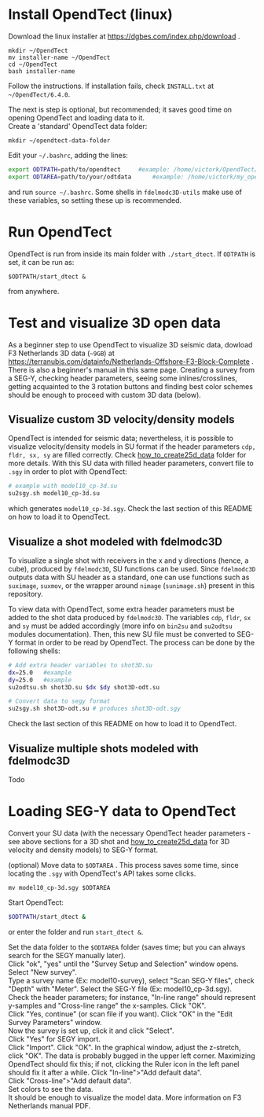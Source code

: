 # Install OpendTect (linux)

Download the linux installer at https://dgbes.com/index.php/download . 
```
mkdir ~/OpendTect 
mv installer-name ~/OpendTect
cd ~/OpendTect
bash installer-name
```
Follow the instructions. If installation fails, check `INSTALL.txt` at `~/OpendTect/6.4.0`.  

The next is step is optional, but recommended; it saves good time on opening OpendTect and loading data to it.  
Create a 'standard' OpendTect data folder:
```
mkdir ~/opendtect-data-folder
```

Edit your `~/.bashrc`, adding the lines:
```sh
export ODTPATH=path/to/opendtect     #example: /home/victork/OpendTect/6.4.0
export ODTAREA=path/to/your/odtdata      #example: /home/victork/my_opendtect_data/
```
and run `source ~/.bashrc`. Some shells in `fdelmodc3D-utils` make use of these variables, so setting these up is recommended. 

# Run OpendTect

OpendTect is run from inside its main folder with `./start_dtect`. If `ODTPATH` is set, it can be run as:
```
$ODTPATH/start_dtect &
``` 
from anywhere.

# Test and visualize 3D open data

As a beginner step to use OpendTect to visualize 3D seismic data, dowload F3 Netherlands 3D data (`~9GB`)
at https://terranubis.com/datainfo/Netherlands-Offshore-F3-Block-Complete . There is also a beginner's manual 
in this same page. Creating a survey from a SEG-Y, checking header parameters, seeing some inlines/crosslines, 
getting acquainted to the 3 rotation buttons and finding best color schemes should be enough to proceed with 
custom 3D data (below).

## Visualize custom 3D velocity/density models

OpendTect is intended for seismic data; nevertheless, it is possible to visualize velocity/density models in SU format if the 
header parameters `cdp, fldr, sx, sy` are filled correctly. Check [how_to_create25d_data](https://github.com/vkrGitHub/fdelmodc3D-utils/tree/master/how_to_create25d_data) folder for more details. With this SU data 
with filled header parameters, convert file to `.sgy` in order to plot with OpendTect:
```sh
# example with model10_cp-3d.su
su2sgy.sh model10_cp-3d.su
```
which generates `model10_cp-3d.sgy`. Check the last section of this README on how to load it to OpendTect.

## Visualize a shot modeled with fdelmodc3D

To visualize a single shot with receivers in the x and y directions (hence, a cube), produced by `fdelmodc3D`, SU functions can be 
used. Since `fdelmodc3D` outputs data with SU header as a standard, one can use functions such as `suximage`, `suxmov`, or the wrapper 
around `nimage` (`sunimage.sh`) present in this repository.

To view data with OpendTect, some extra header parameters must be added to the shot data produced by `fdelmodc3D`. The variables 
`cdp`, `fldr`, `sx` and `sy` must be added accordingly (more info on `bin2su` and `su2odtsu` modules documentation). Then, this 
new SU file must be converted to SEG-Y format in order to be read by OpendTect. The process can be done by the following shells:
```sh
# Add extra header variables to shot3D.su 
dx=25.0   #example
dy=25.0   #example
su2odtsu.sh shot3D.su $dx $dy shot3D-odt.su

# Convert data to segy format
su2sgy.sh shot3D-odt.su # produces shot3D-odt.sgy
```
Check the last section of this README on how to load it to OpendTect.

## Visualize multiple shots modeled with fdelmodc3D

Todo

# Loading SEG-Y data to OpendTect

Convert your SU data (with the necessary OpendTect header parameters - see above sections for a 3D shot and  [how_to_create25d_data](https://github.com/vkrGitHub/fdelmodc3D-utils/tree/master/how_to_create25d_data) for 3D velocity and density models) to SEG-Y 
format.


(optional) Move data to `$ODTAREA` . This process saves some time, since locating the `.sgy` 
with OpendTect's API takes some clicks. 
```
mv model10_cp-3d.sgy $ODTAREA
```

Start OpendTect: 
```sh
$ODTPATH/start_dtect &
```
or enter the folder and run `start_dtect &`.

Set the data folder to the `$ODTAREA` folder (saves time; but you can always search for the SEGY manually later).  
Click "ok", "yes" until the "Survey Setup and Selection" window opens.  
Select "New survey".  
Type a survey name (Ex: model10-survey), select "Scan SEG-Y files", check "Depth" with "Meter". 
Select the SEG-Y file (Ex: model10_cp-3d.sgy).  
Check the header parameters; for instance, "In-line range" should represent y-samples and "Cross-line range" the x-samples. 
Click "OK".  
Click "Yes, continue" (or scan file if you want).
Click "OK" in the "Edit Survey Parameters" window.  
Now the survey is set up, click it and click "Select".  
Click "Yes" for SEGY import.  
Click "Import".
Click "OK".
In the graphical window, adjust the z-stretch, click "OK". The data is probably bugged in the upper left corner. Maximizing 
OpendTect should fix this; if not, clicking the Ruler icon in the left panel should fix it after a while. 
Click "In-line">"Add default data".  
Click "Cross-line">"Add default data".  
Set colors to see the data.   
It should be enough to visualize the model data. More information on F3 Netherlands manual PDF.  













